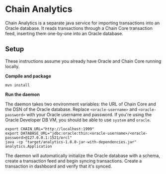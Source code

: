 # Chain Analytics

Chain Analytics is a separate java service for importing transactions into an Oracle database. It reads transactions through a Chain Core transaction feed, inserting them one-by-one into an Oracle database.

## Setup

These instructions assume you already have Oracle and Chain Core running locally.

**Compile and package**

```
mvn install
```

**Run the daemon**

The daemon takes two environment variables: the URL of Chain Core and the DSN of the Oracle database. Replace `<oracle-username>` and `<oracle-password>` with your Oracle username and password. If you're using the Oracle Developer DB VM, you should be able to use `system` and `oracle`.

```
export CHAIN_URL="http://localhost:1999"
export DATABASE_URL="jdbc:oracle:thin:<oracle-username>/<oracle-password>@127.0.0.1:1521/orcl"
java -cp "target/analytics-1.0.0-jar-with-dependencies.jar" analytics.Application
```

The daemon will automatically initialize the Oracle database with a schema, create a transaction feed and begin syncing transactions. Create a transaction in dashboard and verify that it's synced.
